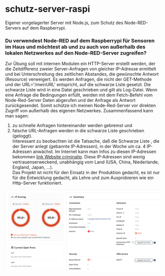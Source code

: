 # schutz-server-raspi
Eigener vorgelagerter Server mit Node.js, zum Schutz des Node-RED-Servers auf dem Raspberrypi.<br>
### Du verwendest Node-RED auf dem Raspberrypi für Sensoren im Haus und möchtest ab und zu auch von außerhalb des lokalen Netzwerkes auf den Node-RED-Server zugreifen? ###
Zur Übung soll mit internen Modulen ein HTTP-Server erstellt werden, der die Zeitdifferenz zweier Server-Anfragen von gleicher IP-Adresse ermittelt und bei Unterschreitung des zeitlichen Abstandes, die gewünschte Antwort (Resource) verweigert. Es werden Anfragen, die nicht der GET-Methode und der URL='/meinURL' entspricht, auf die schwarze Liste gesetzt. Die schwarze Liste wird in eine Datei geschrieben und gilt als Log-Datei. Wenn eine Anfrage die Bedingungen erfüllt, werden mit dem Fetch-Befehl vom Node-Red-Server Daten abgerufen und der Anfrage als Antwort zurückgesendet. Somit schütze ich meinen Node-Red-Server vor direkten Zugriff von außerhalb des eigenen Netzwerkes.
Zusammenfassend kann man sagen:
1. zu schnelle Anfragen hintereinander werden gebremst und
2. falsche URL-Anfragen werden in die schwarze Liste geschrieben (geloggt).<br>
Interessant zu beobachten ist die Tatsache, daß die Schwarze Liste , die der Server anlegt (gebannte IP-Adressen), in der Woche um ca. 4 IP-Adressen anwächst. Im Internet kann man Infos zu diesen IP-Adressen bekommen [link Website criminalip][1]. Diese IP-Adressen sind wenig vertrauenserweckend, unabhängig vom Land (USA, China, Niederlande, England, Japan, ...).<br>
Das Projekt ist nicht für den Einsatz in der Produktion gedacht, es ist nur für die Entwicklung gedacht, als Lehre und zum Ausprobieren wie ein Http-Server funktioniert.<br>

![Infos zur IP-Adresse](./ipInfo.png)

[1]: https://www.criminalip.io/